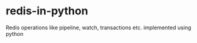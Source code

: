 # redis-in-python
Redis operations like pipeline, watch, transactions etc. implemented using python
